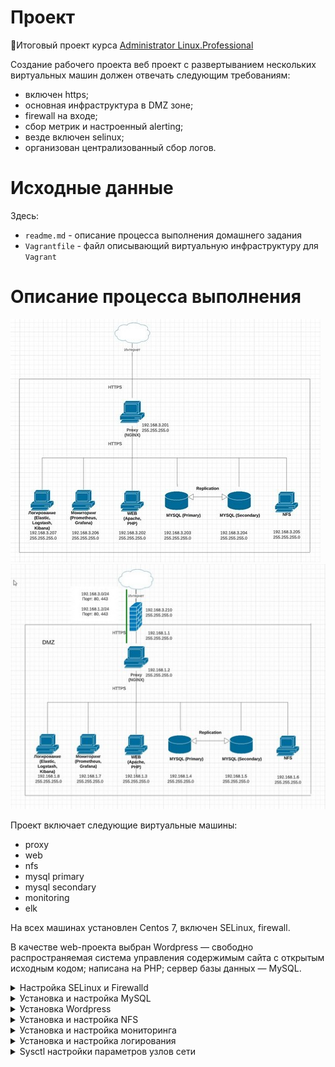 # **Проект**

🔖Итоговый проект курса [Administrator Linux.Professional](https://otus.ru/lessons/linux-professional/)

Создание рабочего проекта
веб проект с развертыванием нескольких виртуальных машин должен отвечать следующим требованиям:

- включен https;
- основная инфраструктура в DMZ зоне;
- firewall на входе;
- сбор метрик и настроенный alerting;
- везде включен selinux;
- организован централизованный сбор логов.

# **Исходные данные**

Здесь:
- `readme.md` - описание процесса выполнения домашнего задания
- `Vagrantfile` - файл описывающий виртуальную инфраструктуру для `Vagrant`

# **Описание процесса выполнения**

![schema](https://github.com/MsyuLuch/LinuxProfessional/blob/main/project/image/schema3.jpg)
![schema](https://github.com/MsyuLuch/LinuxProfessional/blob/main/project/image/schema2.jpg)

Проект включает следующие виртуальные машины:
- proxy
- web
- nfs
- mysql primary
- mysql secondary
- monitoring
- elk

На всех машинах установлен Centos 7, включен SELinux, firewall.

В качестве web-проекта выбран Wordpress — свободно распространяемая система управления содержимым сайта с открытым исходным кодом; написана на PHP; сервер базы данных — MySQL.

<details><summary>Настройка SELinux и Firewalld</summary>

***Дополнительные настройки для работы SELinux***

Команды для проверки работы SELinux:
```
Посмотреть состояние работы SELinux (развернуто):
# sestatus

Посмотреть кратко — работает или нет:
# getenforce
```

На веб-сервере разрешаем подключение к базе данных MySQL:
```
- name: setsebool httpd_can_network_connect_db
  shell: setsebool -P httpd_can_network_connect_db 1 
```

***Дополнительные настройки для работы Firewalld***

Общие команды для управления firewalld:
```
Посмотреть состояние:
firewall-cmd --state
systemctl status firewalld

Мягко перечитать правила (применить настройки):
firewall-cmd --reload

Посмотреть созданные правила:
firewall-cmd --list-all
```

На каждой машине, в соответствии с её функциональностью перед началом установки необходимых пакетов, открываем порты или разрешаем работу соответствующих сервисов:
```
- name: Open Firewall for services (WEB)
  firewalld:
    service: "{{ item }}"
    permanent: yes
    state: enabled
  with_items:
    - http
    - https
```
```
- name: Open Firewall for services (MySQL, NFS)
  firewalld:
    service: "{{ item }}"
    permanent: yes
    state: enabled
  with_items:
    - mysql
    - nfs
    - mountd
    - rpc-bind  
```
```
- name: Open Firewall ports (Prometheus)
  block:
    - name: Allow Ports
      firewalld:
        port: "{{ item }}"
        permanent: true
        state: enabled
      loop: [ '9090/tcp', '9093/tcp', '9094/tcp', '9100/tcp', '9094/udp' ]
```
```
- name: Open Firewall ports (Elastic)
  block:
    - name: Allow Ports
      firewalld:
        port: "{{ item }}"
        permanent: true
        state: enabled
      loop: [ '9200/tcp','9300/tcp']
```
```
- name: Open Firewall ports (Kibana)
  block:
    - name: Allow Ports
      firewalld:
        port: "{{ item }}"
        permanent: true
        state: enabled
      loop: [ '5601/tcp']
```
</details>

<details><summary>Установка и настройка MySQL</summary>

Развернем два сервера баз данных: master и replica. Настроим между ними репликацию, в режиме Primary - Secondary.
Подключаем репозиторий `https://repo.mysql.com/` и устанавливаем MySQL 8.0

Чтобы настроить репликацию меняем id сервера и включаем режим `gtid_mode = ON` (глобальные идентификаторы транзакции).
Конфигурационные файлы обоих серверов соответственно:

master
```
[mysqld]
bind-address = {{ master_server_ip }}

gtid_mode = ON
enforce-gtid-consistency = ON

server-id = 1

log_bin = mysql-bin
log-error=/var/log/mysqld.log

replicate-do-db=wordpress
```

replica
```
[mysqld]
bind-address = {{ replica_server_ip }}

gtid_mode = ON
enforce-gtid-consistency = ON

server-id = 2
```

</details>

<details><summary>Установка Wordpress</summary>

### ***Настройка Proxy***

![Как создать надежный SSL-сертификат для локальной разработки] (https://medium.com/nuances-of-programming/%D0%BA%D0%B0%D0%BA-%D1%81%D0%BE%D0%B7%D0%B4%D0%B0%D0%B2%D0%B0%D1%82%D1%8C-%D0%BD%D0%B0%D0%B4%D0%B5%D0%B6%D0%BD%D1%8B%D0%B5-ssl-%D1%81%D0%B5%D1%80%D1%82%D0%B8%D1%84%D0%B8%D0%BA%D0%B0%D1%82%D1%8B-%D0%B4%D0%BB%D1%8F-%D0%BB%D0%BE%D0%BA%D0%B0%D0%BB%D1%8C%D0%BD%D0%BE%D0%B9-%D1%80%D0%B0%D0%B7%D1%80%D0%B0%D0%B1%D0%BE%D1%82%D0%BA%D0%B8-8f73f76df3d4)

Воспользуемся инструкцией и создадим самоподписанный SSL сертификат для настройки HTTPS соединения между Пользователями - Proxy - Web.
Файлы сертификата (`localhost.crt`, `localhost.key`) разместим в директориях NGINX `/etc/nginx/ssl` и Apache `/etc/httpd/ssl` соответственно.
NGINX будет слушать на порту 80 и 443, при необходимости перенаправляя весь трафик на 443 порт (https):
```
server {
        listen 80;
        return 301 https://{{ virtual_domain }}$request_uri;
        }

server {
        listen 443 ssl;

        server_name {{ virtual_domain }};

        # Указываем пути к сертификатам
        ssl_certificate /etc/nginx/ssl/localhost.crt; 
        ssl_certificate_key /etc/nginx/ssl/localhost.key;

        access_log /var/log/nginx/{{ virtual_domain }}_access.log;
        error_log /var/log/nginx/{{ virtual_domain }}_error.log;  

        location / {
                proxy_pass https://{{ web_server_ip }};
                proxy_set_header Host $host;
                proxy_set_header X-Forwarded-Proto https;
                proxy_set_header X-Forwarded-For $proxy_add_x_forwarded_for;
                proxy_set_header X-Real-IP $remote_addr;
                proxy_set_header Upgrade $http_upgrade;
                proxy_set_header X-Forwarded-Port 443;
                proxy_set_header Proxy "";
        }
}    
``` 

### ***Настройка Apache***

Настроим виртуальный хост Apache на работу по протоколу https:
```
<VirtualHost *:80 *:443>
   ServerAdmin webmaster@localhost
   ServerName {{ http_host }}
   DocumentRoot {{ wordpress_directory }}
   ErrorLog /var/log/httpd/{{ http_host }}_error.log
   CustomLog /var/log/httpd/{{ http_host }}_access.log combined

   <Directory {{ wordpress_directory }}>
     Options Indexes FollowSymLinks
     AllowOverride all
     Require all granted
   </Directory>
</VirtualHost>
```

### ***Настройка WordPress***
Скачиваем с официального сайта WordPress последнюю версию проекта, разархивируем файлы в рабочую директорию.
До начала работы проекта, необходимо создать базу данных `Wordpress`.

В конфигурационный файл WordPress `wp-config.php` добавим строки, принудительно переводя проект на работу по https протоколу:
```
if($_SERVER['HTTP_X_FORWARDED_PROTO'] == 'https'){

    $_SERVER['HTTPS'] = 'on';
        $_SERVER['SERVER_PORT'] = 443;
        }

define('WP_HOME','https://{{ virtual_domain }}/');
define('WP_SITEURL','https://{{ virtual_domain }}/');
``` 

</details>

<details><summary>Установка и настройка NFS</summary>

Для хранения резервных копий с сервера баз данных и веб сервера будем использовать NFS сервер.

Установим NFS сервер:
```
# устанавливаем NFS сервер
yum install nfs-utils -y
```

Создадим на сервере две директории, где будем хранить резервные копии веб-сайта и базы данных.
Редактируем конфигурационный файл `/etc/exports`, разрешая монтировать директории:
```
- name: Add exports param
  lineinfile:
    path: /etc/exports
    line: '{{ item }} *(rw,sync,no_root_squash,no_subtree_check,anonuid=1000,anongid=1000)'
  notify: restart nfs-server
  loop:
    - "{{ share_directory_db }}"
    - "{{ share_directory_web }}"
```  

Скрипты резервного копирования будут запускаться по cron и записывать результаты выполнения команды в log файл (дополнительно настраиваем logrotate с нужными параметрами ротации логов):
```
- name: Add backup task in cron
  lineinfile:
    path: /etc/crontab
    line: '*/20  *  *  *  *  root  /opt/backup.sh >> /var/log/my-app/backup.log 2>&1'  
```

Копии базы данных будем снимать с Master сервера. 
Mysqldump будем выполнять со следующими параметрами:
```
- single-transaction - флаг запускает транзакцию перед запуском. Вместо того, чтобы блокировать всю базу данных, это позволит mysqldump прочитать базу данных в текущем состоянии во время транзакции, создавая непротиворечивый дамп данных.
- set-gtid-purged=ON - указывает то, что используется репликация на основе глобальных идентификаторов GTID.
```

Скрипт для создания резервных копий базы данных:
```
#!/bin/bash
echo "===================================================================================================="
date
NOW=$(date +"%Y-%m-%d-%H%M")
BACKUP_DIR="{{ mount_directory_db }}"

DB_USER="root"
DB_PASS="{{ mysql_root_password }}"
DB_NAME="{{ mysql_db }}"
DB_FILE="{{ virtual_domain }}.$NOW.sql"

# Вариант создания резервной копии только одной базы данных, с указанием использования репликации
mysqldump -u$DB_USER -p$DB_PASS --single-transaction --set-gtid-purged=ON --databases $DB_NAME > $BACKUP_DIR/$DB_FILE

# Вариант создания полной резервной копии всех баз данных, с отключением опции репликации
# mysqldump -u$DB_USER -p$DB_PASS --set-gtid-purged=OFF --all-databases --triggers --routines --events > $BACKUP_DIR/$DB_FILE

if [[ $? -gt 0 ]];then
echo "ERROR: Aborted. Copying the database failed."
echo "======================================================================================================"
echo -en '\n'
exit 1
fi

echo "Copy the database successfull."
echo "======================================================================================================"
echo -en '\n'
```
Так как существует репликация и включен режим `GTID = ON` наиболее простой способ восстановить БД - развернуть Master (и Replica) с нуля с параметром `backup_flag = true`, 
описанным в общем файле `var.yml`. 

Копии frontend`а сайта снимаем с веб-сервера.
Создаем архив папки, дополнительно изменяя вложенность папок в архиве (специфика выполнения команды tar)
Скрипт backup:
```
#!/bin/bash
echo "===================================================================================================="
date
NOW=$(date +"%Y-%m-%d-%H%M")
FILE="{{ virtual_domain }}.$NOW.tar"
BACKUP_DIR="{{ mount_directory_web }}"
WWW_DIR="{{ wordpress_directory }}"

WWW_TRANSFORM='s,^{{ wordpress_directory }},wordpress,'

tar -cf $BACKUP_DIR/$FILE --absolute-names --transform $WWW_TRANSFORM $WWW_DIR > /dev/null

if [[ $? -gt 0 ]];then
echo "ERROR: Aborted. Copying the source code failed."
echo "======================================================================================================"
echo -en '\n'
exit 1
fi

echo "Copy the source code successfull."
echo "======================================================================================================"
echo -en '\n'
```

Для восстановления данных из резервной копии написана дополнительная роль `playbook-backup-web.yml`. Роль можно 
запустить с полным восстановлением веб сервера, а можно только частично, восстанавливая лишь содержимое директории, где хранится сайт.
Переменные необходимы для работы роли, хранятся в общем файле `var.yml`. 
```
- name: Restore web site
  hosts: web
  become: true
  vars_files:
    - vars.yml  
  tasks:
      - name: Recursively remove directory
        file:
          path: "{{ wordpress_directory }}"
          state: absent

      - name: Unpack files
        become: true
        unarchive:
          src: "{{ mount_directory_web }}/{{ backup_web_name }}"
          dest: "{{ wordpress_install_directory }}"
          remote_src: yes

      - name: Setting ownership
        become: true      
        file:
          path: "{{ wordpress_directory }}"
          owner: apache
          group: apache
          recurse: true
          mode: '0775' 

```
</details>


<details><summary>Установка и настройка мониторинга</summary>

Prometheus система мониторинга с открытым исходным кодом, он предоставляет десятки разных экспортеров, с помощью которых можно за считанные минуты настроить мониторинг всей инфраструктуры.
Prometheus — это база данных временных рядов.

```
# Prometheus
192.168.3.206:9090
```

В качестве экспортера выбран Node exporter, который установлен на каждом из узлов, которые необходимо мониторить. Prometheus забирает метрики у Node exporter на порту 9100.
Посмотреть метрики в текстовом виде можно:

```
# Node exporter Proxy
192.168.3.201:9100

# Node exporter Web
192.168.3.202:9100
```

Blackbox экспортер для Prometheus позволяет реализовать мониторинг внешних сервисов через HTTP, HTTPS, DNS, TCP, ICMP. 

```
# Blackbox exporter
192.168.3.206:9115
```
 
Grafana - это платформа с открытым исходным кодом для визуализации, мониторинга и анализа данных.
В данном случае она замечательно справляется с визуализацией данных, которые собрал Prometheus.

```
# Grafana
192.168.3.206:3000
```
 
</details>


<details><summary>Установка и настройка логирования</summary>
Инфраструктура ELK включает следующие компоненты [2]:

Elasticsearch (ES) – масштабируемая утилита полнотекстового поиска и аналитики, которая позволяет быстро в режиме реального времени хранить, искать и анализировать большие объемы данных. Как правило, ES используется в качестве NoSQL-базы данных для приложений со сложными функциями поиска. Elasticsearch основана на библиотеке Apache Lucene, предназначенной для индексирования и поиска информации в любом типе документов. В масштабных Big Data системах несколько копий Elasticsearch объединяются в кластер [4].

Logstash — средство сбора, преобразования и сохранения в общем хранилище событий из файлов, баз данных, логов и других источников в реальном времени.  Logsatsh позволяет модифицировать полученные данные с помощью фильтров: разбить строку на поля, обогатить или их, агрегировать несколько строк, преобразовать их в JSON-документы и пр. Обработанные данные Logsatsh отправляет в системы-потребители. 

Kibana – визуальный инструмент для Elasticsearch, чтобы взаимодействовать с данными, которые хранятся в индексах ES. Веб-интерфейс Kibana позволяет быстро создавать и обмениваться динамическими панелями мониторинга, включая таблицы, графики и диаграммы, которые отображают изменения в ES-запросах в реальном времени. Примечательно, что изначально Kibana была ориентирована на работу с Logstash, а не на Elasticsearch. Однако, с интеграцией 3-х систем в единую ELK-платформу, Kibana стала работать непосредственно с ES [4].

FileBeat – агент на серверах для отправки различных типов оперативных данных в Elasticsearch.

FileBeat установлен на каждом узле сети, забирает данные из log файлов `message`, `audit`, `nginx`, `httpd`, `mysql` и отправляет эти данные на сервер логирования `elk:5044`:
```
filebeat.inputs:
- type: log
  enabled: true
  paths:
      - /var/log/httpd/*_access.log
  fields:
    type: httpd_access
  fields_under_root: true
  scan_frequency: 5s

- type: log
  enabled: true
  paths:
      - /var/log/httpd/*_error.log
  fields:
    type: httpd_error
  fields_under_root: true
  scan_frequency: 5s

- type: log
  enabled: true
  paths:
      - /var/log/nginx/*_access.log
  fields:
    type: nginx_access
  fields_under_root: true
  scan_frequency: 5s

- type: log
  enabled: true
  paths:
      - /var/log/nginx/*_error.log
  fields:
    type: nginx_error
  fields_under_root: true
  scan_frequency: 5s

- type: log
  enabled: true
  paths:
      - /var/log/messages
  fields:
    type: syslog
  fields_under_root: true
  scan_frequency: 5s

- type: log
  enabled: true
  paths:
      - /var/log/audit/audit.log
  fields:
    type: audit
  fields_under_root: true
  scan_frequency: 5s

- type: log
  enabled: true
  paths:
      - /var/log/mysqld.log
  fields:
    type: mysql
  fields_under_root: true
  scan_frequency: 5s

output.logstash:
  hosts: ["{{ elk_server_ip }}:5044"]
```

На сервере `elk` на порту 5044 слушает `logstash`, который парсит логи с помощью `grok` фильтра и записывает в базу данных `Elasticsearch`:
```
filter {
 if [type] == "nginx_access" {
    grok {
        match => { "message" => "%{IPORHOST:remote_ip} - %{DATA:user} \[%{HTTPDATE:access_time}\] \"%{WORD:http_method} %{DATA:url} HTTP/%{NUMBER:http_version}\" %{NUMBER:response_code} %{NUMBER:body_sent_bytes} \"%{DATA:referrer}\" \"%{DATA:agent}\"" }
    }
  }
  date {
        match => [ "timestamp" , "dd/MMM/YYYY:HH:mm:ss Z" ]
  }
}
```

Визуализацию данных можно увидеть в Kibana:
```
192.168.3.207:5601
```
</details>

<details><summary>Sysctl настройки параметров узлов сети</summary>

[Официальная документация](https://www.kernel.org/doc/Documentation/networking/ip-sysctl.txt)

Данными настройками можно увеличить производительность системы, а также снизить последствия DDoS-атак и их эффективность.

Вывести все доступные опции ядра из раздела net:
```
cat /proc/sys/net/ipv4/
```

Как внести изменения в ядро:
```
echo "0" > /proc/sys/net/ipv4/ip_forward
sysctl -w net.ipv4.ip_forward=0
```
 - Из файла,
```
sysctl -p /etc/sysctl.conf
```

Отобразить текущее значение:
```
cat /proc/sys/net/ipv4/ip_forward
sysctl net.ipv4.ip_forward
```
------------------------------
+ net.ipv4.conf.all.accept_redirects = 0
+ net.ipv4.conf.all.secure_redirects = 0
+ net.ipv4.conf.all.send_redirects = 0

Этими тремя параметрами мы запрещаем принимать и отправлять ICMP пакеты перенаправления.

Подробное описание:
`accept_redirects`: - BOOLEAN

Принимать перенаправления.
Функциональное значение по умолчанию: включено, если локальная переадресация отключена.
отключено, если включена локальная переадресация.

`secure_redirects`: - BOOLEAN

Принимать сообщения о перенаправлении ICMP только на шлюзы, перечисленные в
текущем списке шлюзов интерфейса. Даже если они отключены, правила перенаправления RFC1122
все равно применяются.
Переопределено параметром shared_media.
secure_redirects для интерфейса будет включен, если хотя бы один из
`conf/{all,interface}/secure_redirects` установлен в TRUE,
он будет отключен, в противном случае
по умолчанию TRUE

`send_redirects`: - BOOLEAN
Отправлять перенаправления, если router.
send_redirects для интерфейса будет включен, если хотя бы один из
conf/{all,interface}/send_redirects установлен в TRUE,
в противном случае он будет отключен
По умолчанию: TRUE

По умолчанию все эти параметры включены:
```
cat /proc/sys/net/ipv4/conf/all/accept_redirects
1
cat /proc/sys/net/ipv4/conf/all/secure_redirects
1
cat /proc/sys/net/ipv4/conf/all/send_redirects
1
```

Для сервера:
```
sysctl -w net.ipv4.conf.all.accept_redirects=0
sysctl -w net.ipv4.conf.all.secure_redirects=0
sysctl -w net.ipv4.conf.all.send_redirects=0
```

------------------------------

+ net.ipv4.tcp_orphan_retries = 0

Параметр который определяет число неудачных попыток, после которого уничтожается соединение TCP, закрытое на локальной стороне.

Подробное описание:

Целочисленной значение tcp_orphan_retries определяет число неудачных попыток, после которого уничтожается соединение TCP, закрытое на локальной стороне. По умолчанию используется значение 7, соответствующее приблизительно периоду от 50 секунд до 16минут в зависимости от RTO.
По умолчанию:
```
cat /proc/sys/net/ipv4/tcp_orphan_retries
0
```
Рекомендуется уменьшить значение этого параметра, поскольку закрытые соединения могут поглощать достаточно много ресурсов (т.е. оставляем 0):
```
sysctl -w net.ipv4.tcp_orphan_retries=0
```

------------------------------

+ net.ipv4.conf.all.rp_filter = 1

Подробное описание:

Включает/выключает reverse path filter для заданного интерфейса. Смысл этой переменной достаточно прост все, что поступает к нам, проходит проверку на соответствие исходящего адреса с нашей таблицей маршрутизации и такая проверка считается успешной, если принятый пакет предполагает передачу ответа через тот же самый интерфейс. Если вы используете расширенную маршрутизацию тем или иным образом, то вам следует всерьез задуматься о выключении этой переменной, поскольку она может послужить причиной потери пакетов. Например, в случае, когда входящий трафик идет через один маршрутизатор, а исходящий через другой. Так, WEB-сервер, подключенный через один сетевой интерфейс к входному роутеру, а через другой к выходному (в случае, когда включен rp_filter), будет просто терять входящий трафик, поскольку обратный маршрут, в таблице маршрутизации, задан через другой интерфейс. Переменная может иметь два значения 0 (выключено) и 1 (включено). Значение по-умолчанию 0 (выключено). Однако в некоторых дистрибутивах по-умолчанию эта переменная включается в стартовых скриптах на этапе загрузки. Поэтому, если у вас эта переменная включена, а вам надо ее выключить просмотрите стартовые скрипты в каталоге rc.d. Более детальную информацию об этой переменной вы найдете в RFC 1812 — Requirements for IP Version 4 Routers на страницах 46-49 (секция 4.2.2.11), странице 55 (секция 4.3.2.7) и странице 90 (секция 5.3.3.3). Если вы всерьез занимаетесь проблемами маршрутизации, то вам определенно придется изучить этот документ.
По умолчанию он отключен:
```
cat /proc/sys/net/ipv4/conf/all/rp_filter
0
```

Рекомендуется включить в «строгий режим» проверки (значение 2 включает «свободный режим» проверки), причем включить его можно на всех интерфейсах:
```
sysctl -w net.ipv4.conf.all.rp_filter=1
```
Так проверку можно включить на определенном интерфейсе:
```
sysctl -w net.ipv4.conf.eth0.rp_filter=1
```

------------------------------

+ net.ipv4.conf.all.accept_source_route = 0

Запрет маршрутизации от источников.

Подробное описание:

Маршрутизация от источника (source routing) позволяет отправителю
определить путь, по которому пакет должен пройти по сети Internet, чтобы
достигнуть пункта назначения. Это очень удобно для изучения и отладки
работы сети, но нарушитель получает возможность подмены адресов
компьютеров локальной сети. 0 означает, что маршрутизация отключена, 1 -
наоборот.

По умолчанию эта опция отключена:
```
cat /proc/sys/net/ipv4/conf/all/accept_source_route
0
```

Рекомендуемые параметры:
```
sysctl -w net.ipv4.conf.all.accept_source_route=0
sysctl -w net.ipv4.conf.lo.accept_source_route=0
sysctl -w net.ipv4.conf.eth0.accept_source_route=0
sysctl -w net.ipv4.conf.default.accept_source_route=0
```

------------------------------

+ net.ipv4.tcp_rfc1337 = 1

С помощью этой опции мы можем защитить себя от TIME_WAIT атак.
Подробное описание:
Переменная tcp_rfc1337 является реализацией решения проблемы, описываемой в RFC 1337 — TIME-WAIT Assassination Hazards in TCP. Проблема связана с устаревшими дубликатами пакетов, которые могут вносить помехи во вновь устанавливаемые соединения и порождать три различные проблемы. Первая устаревший дубликат пакета с данными может быть ошибочно воспринят в новом соединении, что приведет к передаче неверных данных. Вторая соединение может быть десинхронизировано и уйти в ACK-цикл из-за устаревших дубликатов, которые порождают новые соединения (здесь автор имеет ввиду устаревшие дубликаты SYN-пакетов, прим. перев.). И третья, и последняя проблема устаревшие дубликаты могут проникнуть в недавно созданное соединение и ошибочно уничтожить его. Согласно упомянутому RFC существуют три возможных решения, однако, одно из них решает эту проблему лишь частично,второе требует внесения значительных изменений в протокол TCP. Окончательное решение состоит в том, что RST-пакеты должны просто игнорироваться, пока сокет находится в состоянии TIME_WAIT. Вместе с установкой параметра Maximum Segment Life (MSL максимальное время жизни сегмента) равным 2 мин. такой подход решает все три проблемы, описанные в RFC 1337.
По умолчанию опция отключена:
```
cat /proc/sys/net/ipv4/tcp_rfc1337
0
```

На сервере она точно не помешает:
```
sysctl -w net.ipv4.tcp_rfc1337=1
```

------------------------------

+ net.ipv4.tcp_max_tw_buckets = 720000

Максимальное число сокетов, находящихся в состоянии TIME-WAIT одновременно. При превышении этого порога -- "лишний" сокет разрушается и пишется сообщение в системный журнал. Цель этой переменной -- предотвращение простейших разновидностей DoS-атак.

Целое число. Значение по-умолчанию -- 180000. На первый взгляд может показаться, что это очень много, но на самом деле это не так. Если у вас начинают возникать ошибки, связанные с этим параметром, то попробуйте увеличить его.

Внимание!	
Вам не следует уменьшать значение этой переменной. Вместо этого, если начали поступать сообщения в системный журнал, ее следует увеличить, однако, это может потребовать наращивания памяти в системе.

------------------------------

+ net.ipv4.ip_forward = 0

Данная опция управляет переадресацией пакетов. Если этот параметр выключен, ОС считает себя узлом IP сети и дропает все пакеты, предназначенные не ей. Если параметр включен, то ОС считает себя маршрутизатором и действует в соответствии с RFC1812, в том числе пытается переслать адресованные не ей пакеты в соответствии с таблицей маршрутизации.
По умолчанию переадресация включена:
```
cat /proc/sys/net/ipv4/ip_forward
0
```

Если сервер не является маршрутизатором, то включать эту опцию нет необходимости:
```
sysctl -w net.ipv4.ip_forward=0
```

------------------------------

+ net.ipv4.icmp_echo_ignore_broadcasts = 1

Отключаем ответ на ICMP ECHO запросы, переданные широковещательными пакетами.

По умолчанию включено, т.е. broadcast icmp запросы приходить не будут:
```
cat /proc/sys/net/ipv4/icmp_echo_ignore_broadcasts
1
```

Так и рекомендуется отставить:
```
sysctl -w net.ipv4.icmp_echo_ignore_broadcasts=1
```

------------------------------

+ net.ipv4.icmp_echo_ignore_all = 1

Отключаем ответ на ICMP запросы (сервер не будет пинговаться).
По умолчанию:
```
cat /proc/sys/net/ipv4/icmp_echo_ignore_all
0
```

На ваше усмотрение, можно отключить:
```
sysctl -w net.ipv4.icmp_echo_ignore_all=1
```

------------------------------

+ net.ipv4.tcp_fin_timeout = 10

Время ожидания приема FIN до полного закрытия сокета.

Подробное описание:
Целое число в файле tcp_fin_timeout определяет время сохранения сокета в состоянии FIN-WAIT-2 после его закрытия локальной стороной. Партнер может не закрыть это соединение никогда, поэтому следует закрыть его по своей инициативе по истечении тайм-аута. По умолчанию тайм-аут составляет 60 секунд. В ядрах серии 2.2 обычно использовалось значение 180 секунд и вы можете сохранить это значение, но не следует забывать, что на загруженных WEB-серверах вы рискуете израсходовать много памяти на сохранение полуразорванных мертвых соединений. Сокеты в состоянии FIN-WAIT-2 менее опасны, нежели FIN-WAIT-1, поскольку поглощают не более 1,5 Кбайт памяти, но они могут существовать дольше.

По умолчанию:
```
cat /proc/sys/net/ipv4/tcp_fin_timeout
60
```

Рекомендуется поменять на 10 секунд:
```
sysctl -w net.ipv4.tcp_fin_timeout=10
```

------------------------------

+ net.ipv4.tcp_keepalive_time = 1800

Проверять TCP-соединения, с помощью которой можно убедиться в том что на той стороне легальная машина, так как она сразу ответит.

Подробное описание:
Переменная определяет как часто следует проверять соединение, если оно давно не используется. Значение переменной имеет смысл только для тех сокетов, которые были созданы с флагом SO_KEEPALIVE.

По умолчанию 2 часа:
```
cat /proc/sys/net/ipv4/tcp_keepalive_time
7200
```

Рекомендуется каждую минуту:
```
sysctl -w net.ipv4.tcp_keepalive_time=60
```

------------------------------

+ net.ipv4.tcp_keepalive_intvl = 15

Интервал подачи проб.

Подробное описание:
Целочисленная переменная tcp_keepalive_intvl определяет интервал передачи проб. Произведение tcp_keepalive_probes * tcp_keepalive_intvl определяет время, по истечении которого соединение будет разорвано при отсутствии откликов. По умолчанию установлен интервал 75 секунд, т.е., время разрыва соединения при отсутствии откликов составит приблизительно 11 минут.

По умолчанию:
```
cat /proc/sys/net/ipv4/tcp_keepalive_intvl
75
```

Рекомендуется поставить:
```
sysctl -w net.ipv4.tcp_keepalive_intvl=15
```

------------------------------

+ net.ipv4.tcp_keepalive_probes = 5

Количество проверок перед закрытием соединения.

Подробное описание:
Целочисленная переменная tcp_keepalive_probes задает число передач проб keepalive, после которого соединение считается разорванным. По умолчанию передается 9 проб.
```
cat /proc/sys/net/ipv4/tcp_keepalive_probes
9
```
Рекомендуется поставить:
```
sysctrl -w net.ipv4.tcp_keepalive_probes=5
```

------------------------------

+ net.ipv4.tcp_max_syn_backlog = 4096

Параметр, который определяет максимальное число запоминаемых запросов на соединение, для которых не было получено подтверждения от подключающегося клиента (полуоткрытых соединений).

По умолчанию:
```
cat /proc/sys/net/ipv4/tcp_max_syn_backlog
512
```

Если на сервере возникают перегрузки, можно попытаться увеличить это значение, например до 4096:
```
sysctl -w net.ipv4.tcp_max_syn_backlog=4096
```

------------------------------

+ tcp_syncookies:

По умолчанию данный параметр обычно включен. Если количество SYN пакетов забивает всю очередь, включается механизм Syn cookies.
Как проверить, включен ли он у нас:
```
cat /proc/sys/net/ipv4/tcp_syncookies
1
```
Если выдает 1, то включен, 0 - значит отключен. Для отключения «на лету» достаточно воспользоваться следующей командой:
```
sysctl -w net.ipv4.tcp_syncookies=0
```
Естественно поставив в конце «1» - механизм будет снова включен.

Подробное описание:
Таким образом, как описано выше, мы получаем неплохую защиту от syn флуда и терпим небольшую нагрузку на ЦП.
Но согласно описанию, включать генерацию syncookies на высоконагруженных серверах, для которых этот механизм срабатывает, при большом количестве легальных соединений, не следует. Если в логах есть предупреждения о SYN-флуде, при этом это вполне нормальные соединения, нужно настраивать другие параметры: tcp_max_syn_backlog, tcp_synack_retries, tcp_abort_on_overflow.

------------------------------

+ net.ipv4.tcp_synack_retries = 1

Время удержания «полуоткрытых» соединений.
Подробное описание:
Целочисленное значение (1 байт) tcp_synack_retries определяет число попыток повтора передачи пакетов SYNACK для пассивных соединений TCP. Число попыток не должно превышать 255. Значение 5 соответствует приблизительно 180 секундам на выполнение попыток организации соединения
По умолчанию:
```
cat /proc/sys/net/ipv4/tcp_synack_retries
5
```
Это значение имеет смысл уменьшить, например до 1 (это будет 9 секунд):
```
sysctl -w net.ipv4.tcp_synack_retries=1
```

------------------------------

+ net.ipv4.netfilter.ip_conntrack_max = 16777216

Максимальное количество соединений для работы механизма connection tracking (используется, например, iptables).
По умолчанию:
```
cat /proc/sys/net/ipv4/netfilter/ip_conntrack_max
65536
```
При слишком маленьких значениях ядро начинает отвергать входящие подключения с соответствующей записью в системном логе:
```
sysctl -w net.ipv4.netfilter.ip_conntrack_max=16777216
```

------------------------------

+ net.ipv4.tcp_timestamps = 1

Включает временные метки протокола TCP, которые позволяют управлять работой протокола в условиях высоких нагрузок (с помощью tcp_congestion_control).

Подробное описание:
Разрешает/запрещает использование временных меток (timestamps), в соответствии с RFC 1323. Если коротко, то это расширение TCP используется для расчета Round Trip Measurement (определение времени возврата) лучшим способом, нежели метод Retransmission timeout (RTO). Эта опция должна сохранять обратную совместимость в большинстве случаев, так что лучше оставить ее включенной, особенно если вы работаете в высокоскоростной сети (например LAN или 10mb Интернет). В случае низкоскоростного оединения (скажем модемное) вы прекрасно обойдетесь и без этой опции, и будет даже лучше, если вы ее отключите. Переменная может принимать два значения 0 (выключено) и 1 (включено). Значение по-умолчанию 1 (включено). Более подробную информацию вы найдете в секции 4 документа RFC 1323 — TCP Extensions for High Performance.

По умолчанию метки включены:
```
cat /proc/sys/net/ipv4/tcp_timestamps
1
```

Кстати, лучше отставить его включенным, иначе не будет работать опция tcp_tw_reuse.
```
sysctl -w net.ipv4.tcp_timestamps=1
```

------------------------------

+ net.ipv4.tcp_sack = 1

Разрешаем выборочные подтверждения протокола TCP. Опция необходима для эффективного использования всей доступной пропускной способности некоторых сетей.

Подробное описание:
Разрешает Selective Acknowledgements (SACK Выборочное Подтверждение), детальное описание вы найдете в RFC 2883 — An Extension to Selective Acknowledgement (SACK) Option for TCP и RFC 2883 — An Extension to Selective Acknowledgement (SACK) Option for TCP. Если эта переменная включена (установлена 1), то в TCP-заголовке будет устанавливаться SACK-флаг при передаче SYN-пакета, сообщая тем самым удаленному хосту, что наша система в состоянии обрабатывать SACK, на что удаленный хост может ответить ACK-пакетом с установленным флагом SACK. Этот режим выборочно подтверждает каждый сегмент в TCP-окне. Это особенно полезно на неустойчивых соединениях, поскольку позволяет производить повторную передачу лишь отдельных, не подтвержденных фрагментов, а не всего TCP-окна, как это диктуется более старыми стандартами. Если какой либо сегмент TCP-окна был утерян,то приемная сторона не пришлет на него SACK-подтверждение о приеме. Отправитель, поняв это, повторит передачу потерявшихся сегментов. Избыточные данные сохраняются в TCP-заголовке, 40 байт на сегмент. Подтверждение каждого сегмента это два 32-битных беззнаковых целых числа, таким образом в заголовке может разместиться подтверждение 4-х сегментов. Однако, как правило, совместно с опцией SACK используется опция timestamp, которая занимает 10 байт и поэтому в одном пакете может быть подтверждено не более 3 сегментов. Рекомендуется включать эту опцию, если вы имеете неустойчивые соединения. Однако, если вы соединены 1.5-метровым кабелем с другой машиной, то в таком случае, для достижения наивысшей скорости обмена, следует эту опцию отключить. Обычно эта опция не нужна, но лучше ее включить. Она обеспечивает 100% обратную совместимость, т.е.вы не должны испытывать никаких проблем при соединении с хостами, которые эту опцию не поддерживают. В переменную могут быть записаны два числа 0 (выключено) и 1 (включено). Значение по-умолчанию 1 (включено).

По умолчанию опция включена:
```
cat /proc/sys/net/ipv4/tcp_sack
1
```

Рекомендуется включать эту опцию, если вы имеете неустойчивые соединения. Однако, если вы соединены 1.5-метровым кабелем с другой машиной, то в таком случае, для достижения наивысшей скорости обмена, следует эту опцию отключить:
```
sysctl -w net.ipv4.tcp_sack=1
```

------------------------------

+ net.ipv4.tcp_fastopen = 1

Включите TCP Fast Open (RFC7413), чтобы отправлять и принимать данные в открывающемся пакете SYN.

Поддержка клиента включена флагом 0x1 (включен по умолчанию). Затем клиент должен использовать sendmsg() или sendto() с флагом MSG_FASTOPEN, а не connect() для отправки данных в SYN.
Поддержка сервера включается флагом 0x2 (по умолчанию выключен). Затем либо включите для всех слушателей с другим флагом (0x400), либо включите отдельных слушателей с помощью параметра сокета TCP_FASTOPEN со значением параметра, равным длине невыполненной синхронизации данных.
Значения (битмап) 0x1: (клиент) включает отправку данных в открытии SYN на клиенте. 0x2: (сервер) включает поддержку сервера, т. е. позволяет принимать данные в пакете SYN и передавать их приложению до завершения трехэтапного рукопожатия. 0x4: (клиент) отправляет данные в открывающем SYN независимо от наличия куки и без опции куки. 0x200: (сервер) принимает данные в SYN без какой-либо опции cookie. 0x400: (сервер) разрешить всем слушателям поддерживать Fast Open по умолчанию без явного параметра сокета TCP_FASTOPEN.

По умолчанию: 0x1
Обратите внимание, что дополнительные функции клиента или сервера эффективны только в том случае, если базовая поддержка (0x1 и 0x2) включена соответственно.

------------------------------

+ net.ipv4.tcp_slow_start_after_idle = 1

Размер окна перегрузки в MSS TCP-подключения после того, как оно было бездействующим (сегмент не получен) в течение одного тайм-аута повторной передачи (RTO).

------------------------------

+ net.ipv4.tcp_congestion_control = htcp

Протокол, используемый для управления нагрузкой в сетях TCP. bic и cubic реализации, используемые по умолчанию, содержат баги в большинстве версий ядра RedHat и ее клонов. Рекомендуется использовать htcp.

Подробное описание:
Начиная с версии 2.6.13, Linux поддерживает подключаемые алгоритмы управления перегрузкой. Используемый алгоритм управления перегрузки можно задать, используя sysctl переменную net.ipv4.tcp_congestion_control, которая по умолчанию установлена в cubic or reno, в зависимости от версии ядра.
Для получения списка поддерживаемых алгоритмов, выполните: sysctl net.ipv4.tcp_available_congestion_control
Выбор опций контроля за перегрузкой выбирается при сборке ядра. Ниже представлены некоторые из опций, доступных в 2.6.23 ядрах:
reno: Традиционно используется на большинстве ОС. (default)
cubic: CUBIC-TCP (Внимание: Есть бага в ядре Linux 2.6.18 Используйте в 2.6.19 или выше!)
бик: BIC-TCP
htcp: Гамильтон TCP
Вегас:TCP Вегас
westwood:оптимизирован для сетей с потерями
Для очень длинных и быстрых каналов я предлагаю пробовать cubic или htcp, если использование reno желательно.

По умолчанию:
```
cat /proc/sys/net/ipv4/tcp_congestion_control
cubic
```

Для сервера рекомендуется использовать htcp:
```
sysctl -w net.ipv4.tcp_congestion_control=htcp
```
------------------------------


+ net.ipv4.tcp_no_metrics_save = 1
Данная опция запрещает сохранять результаты изменений TCP соединения в кеше при его закрытии.

По умолчанию опция ничего не запрещает:
```
cat /proc/sys/net/ipv4/tcp_no_metrics_save
0
```
Рекомендуется включить:
```
sysctl -w net.ipv4.tcp_no_metrics_save=1
```

------------------------------

+ net.ipv4.ip_local_port_range = 1024 65535

Опция, которая содержит диапазон локальных портов, доступных для установки исходящих подключений.

Подробное описание:
Содержит два целых числа, которые определяют диапазон локальных портов, которые используются в клиентских соединениях, т.е. для исходящих соединений, которые связывают нашу систему с некоторым узлом сети, где мы выступаем в качестве клиента. Первое число задает нижнюю границу диапазона, второе верхнюю. Значения по-умолчанию зависят от имеющегося объема ОЗУ. Если установлено более чем 128 Мб, то нижняя граница будет 32768, а верхняя 61000. При меньшем объеме ОЗУ нижняя граница будет 1024 а верхняя 4999 или даже меньше. Этот диапазон определяет количество активных соединений, которые могут быть запущены одновременно, с другой системой, которая не поддерживает TCP-расширение timestamp. Диапазона 1024-4999 вполне достаточно для установки до 2000 соединений в секунду с системами, не поддерживающими timestamp. Проще говоря,этого вполне достаточно для большинства применений.

По умолчанию там такой диапазон:
```
cat /proc/sys/net/ipv4/ip_local_port_range
32768 61000
```

Для тяжелых проектов диапазон рекомендуется увеличить:
```
sysctl -w net.ipv4.ip_local_port_range="1024 65535"
```

------------------------------

+ net.ipv4.tcp_window_scaling = 1

Опция позволяет динамически изменять размер окна TCP стека.

Подробное описание:
Разрешает/запрещает масштабирование TCP-окна, как определено в RFC 1323. В этом документе описано как производится масштабирование TCP-окна при передаче по Large Fat Pipes (LFP толстый канал). При передаче TCP-пакетов по толстым каналам возникают существенные потери пропускной способности из-за того, что они не загружены полностью во время ожидания подтверждения о приеме предыдущего TCP-окна. Основная проблема состоит в том, что окно не может иметь размер больше, чем 216 байт (65 Кб). Разрешая масштабирование TCP-окна мы, тем самым, можем увеличить его размер и таким образом уменьшить потери пропускной способности. Переменная может принимать два значения 0 (выключено) и 1 (включено). Значение по-умолчанию 1 (включено). Дополнительную информацию по этой теме вы найдете в RFC 1323 — TCP Extensions for High Performance.

По умолчанию она включена:
```
cat /proc/sys/net/ipv4/tcp_window_scaling
1
```

Рекомендуется так и оставить:
```
sysctl -w net.ipv4.tcp_window_scaling=1
```

------------------------------

+ net.core.somaxconn = 65535

Максимальное число открытых сокетов, ждущих соединения.
По умолчанию:
```
cat /proc/sys/net/core/somaxconn
1024
```

Рекомендуется установить значения в районе 15000-20000:
```
sysctl -w net.core.somaxconn=15000
```

------------------------------

+ net.core.netdev_max_backlog = 1000

Параметр определяет максимальное количество пакетов в очереди на обработку, если интерфейс получает пакеты быстрее, чем ядро может их обработать.

По умолчанию:
```
cat /proc/sys/net/core/netdev_max_backlog
1000
```

Рекомендуется так и оставить:
```
sysctl -w net.core.netdev_max_backlog=1000
```

------------------------------

+ fs.file-max = 64000

устанавливает максимальное количество файловых дескрипторов, которые будет выделять ядро Linux. 

------------------------------

+ net.ipv4.tcp_mem = 50576 64768 98152

Векторная (минимум, режим нагрузки, максимум) переменная которая cодержит общие настройки потребления памяти для протокола TCP.

Подробное описание:
Векторная (минимум, режим нагрузки, максимум) переменная в файле tcp_mem cодержит общие настройки потребления памяти для протокола TCP. Эта переменная измеряется в страницах (обычно 4Кб), а не байтах.
Минимум: пока общий размер памяти для структур протокола TCP менее этого количества страниц, операционная система ничего не делает.
Режим нагрузки: как только количество страниц памяти, выделенное для работы протокола TCP, достигает этого значения, активируется режим работы под нагрузкой, при котором операционная система старается ограничивать выделение памяти. Этот режим сохраняется до тех пор, пока потребление памяти опять не достигнет минимального уровня.
Максимум: максимальное количество страниц памяти, разрешенное для всех TCP сокетов.

По умолчанию:
```
cat /proc/sys/net/ipv4/tcp_mem
96552 128739 193104
```
Можно поставить эти же значения. увеличивать имеет смысл в случае увеличения нагрузки.

------------------------------

+ net.ipv4.tcp_rmem = 4096 87380 16777216
Векторная (минимум, режим нагрузки, максимум) переменная которая cодержит 3 целых числа, определяющих размер приемного буфера сокетов TCP.

Подробное описание:
Векторная (минимум, по умолчанию, максимум) переменная в файле tcp_rmem содержит 3 целых числа, определяющих размер приемного буфера сокетов TCP.
Минимум: каждый сокет TCP имеет право использовать эту память по факту своего создания. Возможность использования такого буфера гарантируется даже при достижении порога ограничения (moderate memory pressure). Размер минимального буфера по умолчанию составляет 8 Кбайт (8192).
Значение по умолчанию: количество памяти, допустимое для буфера передачи сокета TCP по умолчанию. Это значение применяется взамен параметра /proc/sys/net/core/rmem_default, используемого другими протоколами. Значение используемого по умолчанию буфера обычно (по умолчанию) составляет 87830 байт. Это определяет размер окна 65535 с заданным по умолчанию значением tcp_adv_win_scale и tcp_app_win = 0, несколько меньший, нежели определяет принятое по умолчанию значение tcp_app_win.
Максимум: максимальный размер буфера, который может быть автоматически выделен для приема сокету TCP. Это значение не отменяет максимума, заданного в файле /proc/sys/net/core/rmem_max. При «статическом» выделении памяти с помощью SO_RCVBUF этот параметр не имеет значения.

По умолчанию:
```
cat /proc/sys/net/ipv4/tcp_rmem
4096 87380 4119648
```
Можно поставить эти же значения.увеличивать имеет смысл в случае увеличения нагрузки. В одном из источнике рекомендовали следующие значения:
```
sysctl -w net.ipv4.tcp_rmem="4096 87380 16777216"
```

------------------------------

+ net.ipv4.tcp_wmem = 4096 65536 16777216

Векторная (минимум, режим нагрузки, максимум) переменная которая cодержит 3 целых числа, минимальное, принятое по умолчанию и максимальное количество памяти, резервируемой для буферов передачи сокета TCP.

Подробное описание:
Векторная переменная в файле tcp_wmem содержит 3 целочисленных значения, определяющих минимальное, принятое по умолчанию и максимальное количество памяти, резервируемой для буферов передачи сокета TCP.
Минимум: каждый сокет TCP имеет право использовать эту память по факту своего создания. Размер минимального буфера по умолчанию составляет 4 Кбайт (4096)
Значение по умолчанию: количество памяти, допустимое для буфера передачи сокета TCP по умолчанию. Это значение применяется взамен параметра /proc/sys/net/core/wmem_default, используемого другими протоколами и обычно меньше, чем /proc/sys/net/core/wmem_default. Размер принятого по умолчанию буфера обычно (по умолчанию) составляет 16 Кбайт (16384)
Максимум: максимальное количество памяти, которое может быть автоматически выделено для буфера передачи сокета TCP. Это значение не отменяет максимум, заданный в файле /proc/sys/net/core/wmem_max. При «статическом» выделении памяти с помощью SO_SNDBUF этот параметр не имеет значения.

По умолчанию:
```
cat /proc/sys/net/ipv4/tcp_wmem
4096 16384 4119648
```
Можно оставить эти же значения. Увеличивать их имеет смысл в случае увеличения нагрузки. В одном из источнике рекомендовали следующие значения:
```
sysctl -w net.ipv4.tcp_wmem="4096 65536 16777216"
```

</details>